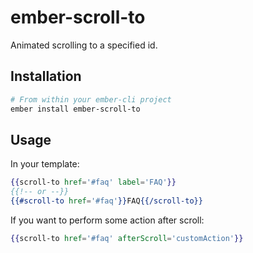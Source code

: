 # ember-scroll-to

Animated scrolling to a specified id.

## Installation

```bash
# From within your ember-cli project
ember install ember-scroll-to
```

## Usage

In your template:

```hbs
{{scroll-to href='#faq' label='FAQ'}}
{{!-- or --}}
{{#scroll-to href='#faq'}}FAQ{{/scroll-to}}
```

If you want to perform some action after scroll:

```hbs
{{scroll-to href='#faq' afterScroll='customAction'}}
```
